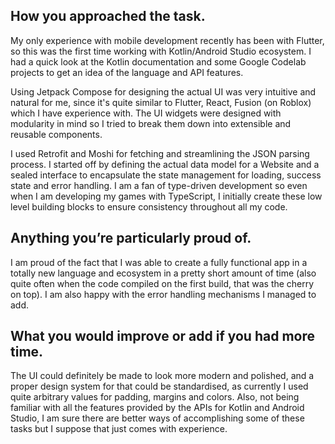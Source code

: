 ## How you approached the task.
My only experience with mobile development recently has been with Flutter, 
so this was the first time working with Kotlin/Android Studio ecosystem. I had a quick look at the Kotlin documentation and some Google Codelab projects to get an idea of the language and API features. 

Using Jetpack Compose for designing the actual UI was very intuitive and natural for me, since it's quite similar to Flutter, React, Fusion (on Roblox) which I have experience with. The UI widgets were designed with modularity in mind so I tried to break them down into extensible and reusable components.

I used Retrofit and Moshi for fetching and streamlining the JSON parsing process. I started off by defining the actual data model for a Website and a sealed interface to encapsulate the state management for loading, success state and error handling. I am a fan of type-driven development so even when I am developing my games with TypeScript, I initially create these low level building blocks to ensure consistency throughout all my code.

## Anything you’re particularly proud of.

I am proud of the fact that I was able to create a fully functional app in a totally new language and ecosystem in a pretty short amount of time (also quite often when the code compiled on the first build, that was the cherry on top). I am also happy with the error handling mechanisms I managed to add.

## What you would improve or add if you had more time.

The UI could definitely be made to look more modern and polished, and a proper design system for that could be standardised, as currently I used quite arbitrary values for padding, margins and colors.
Also, not being familiar with all the features provided by the APIs for Kotlin and Android Studio, I am sure there are better ways of accomplishing some of these tasks but I suppose that just comes with experience.
